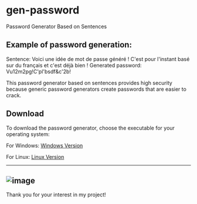 # gen-password
Password Generator Based on Sentences

## Example of password generation:
Sentence: Voici une idée de mot de passe généré ! C'est pour l'instant basé sur du français et c'est déjà bien !
Generated password: Vu12m2pg!C'pl'bsdf&c'2b!

This password generator based on sentences provides high security because generic password generators create passwords that are easier to crack.

## Download
To download the password generator, choose the executable for your operating system:

For Windows: [Windows Version](version-gen-password/windows-x84-64-gen-password.exe)

For Linux: [Linux Version](version-gen-password/linux-executable-x64-gen-password)

-------------------------------------------------------------------------------------------
![image](https://github.com/user-attachments/assets/2c95ba92-edc8-4edc-aa24-c6cfc0b0325e)
----------------------------------------------------------------------------------------------

Thank you for your interest in my project!
